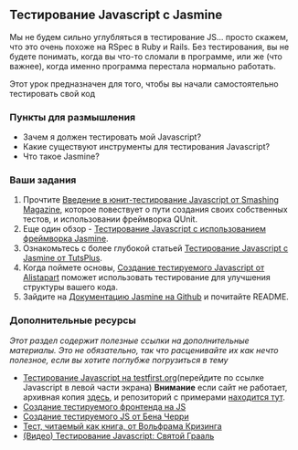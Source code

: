 ## Тестирование Javascript с Jasmine

Мы не будем сильно углубляться в тестирование JS... просто скажем, что это очень похоже на RSpec в Ruby и Rails. Без тестирования, вы не будете понимать, когда вы что-то сломали в программе, или же (что важнее), когда именно программа перестала нормально работать.

Этот урок предназначен для того, чтобы вы начали самостоятельно тестировать свой код

### Пункты для размышления

* Зачем я должен тестировать мой Javascript?
* Какие существуют инструменты для тестирования Javascript?
* Что такое Jasmine?

### Ваши задания

1. Прочтите [Введение в юнит-тестирование Javascript от Smashing Magazine](http://coding.smashingmagazine.com/2012/06/27/introduction-to-javascript-unit-testing/), которое повествует о пути создания своих собственных тестов, и использовании фреймворка QUnit.
2. Еще один обзор - [Тестирование Javascript с использованием фреймворка Jasmine](http://www.htmlgoodies.com/beyond/javascript/testing-javascript-using-the-jasmine-framework.html).
3. Ознакомьтесь с более глубокой статьей [Тестирование Javascript с Jasmine от TutsPlus](http://net.tutsplus.com/tutorials/javascript-ajax/testing-your-javascript-with-jasmine/).
4. Когда поймете основы, [Создание тестируемого Javascript от Alistapart](http://alistapart.com/article/writing-testable-javascript) поможет использовать тестирование для улучшения структуры вашего кода.
5. Зайдите на [Документацию Jasmine на Github](https://github.com/pivotal/jasmine) и почитайте README.

### Дополнительные ресурсы

*Этот раздел содержит полезные ссылки на дополнительные материалы. Это не обязательно, так что расценивайте их как нечто полезное, если вы хотите поглубже погрузиться в тему*

* [Тестирование Javascript на testfirst.org](http://testfirst.org)(перейдите по ссылке Javascript в левой части экрана) **Внимание** если сайт не работает, архивная копия [здесь](https://web.archive.org/web/20131208165610/http://testfirst.org/learn_javascript), и репозиторий с примерами [находится тут](https://github.com/alexch/learn_javascript).
* [Создание тестируемого фронтенда на JS](https://shanetomlinson.com/2013/testing-javascript-frontend-part-1-anti-patterns-and-fixes/)
* [Создание тестируемого JS от Бена Черри](http://www.adequatelygood.com/2010/7/Writing-Testable-JavaScript)
* [Тест, читаемый как книга, от Вольфрама Кризинга](http://uxebu.com/blog/2013/01/08/make-tests-read-like-a-book/)
* [(Видео) Тестирование Javascript: Святой Грааль](http://www.youtube.com/watch?v=YdFQ29oK50M)
